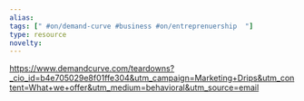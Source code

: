 ```yaml
---
alias: 
tags: [" #on/demand-curve #business #on/entreprenuership  "]
type: resource
novelty: 
---
```


https://www.demandcurve.com/teardowns?_cio_id=b4e705029e8f01ffe304&utm_campaign=Marketing+Drips&utm_content=What+we+offer&utm_medium=behavioral&utm_source=email